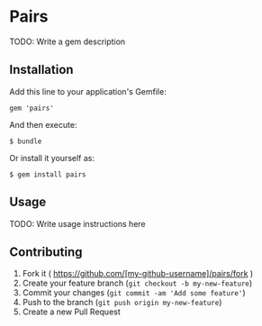 # Pairs

TODO: Write a gem description

## Installation

Add this line to your application's Gemfile:

    gem 'pairs'

And then execute:

    $ bundle

Or install it yourself as:

    $ gem install pairs

## Usage

TODO: Write usage instructions here

## Contributing

1. Fork it ( https://github.com/[my-github-username]/pairs/fork )
2. Create your feature branch (`git checkout -b my-new-feature`)
3. Commit your changes (`git commit -am 'Add some feature'`)
4. Push to the branch (`git push origin my-new-feature`)
5. Create a new Pull Request
